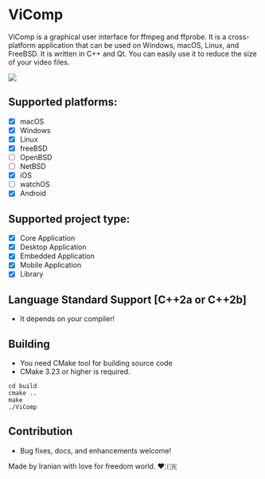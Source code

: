 # ViComp

ViComp is a graphical user interface for ffmpeg and ffprobe. It is a cross-platform application that can be used on Windows, macOS, Linux, and FreeBSD. It is written in C++ and Qt. You can easily use it to reduce the size of your video files.

![](preview.jpg)

## Supported platforms:

- [x] macOS
- [x] Windows
- [x] Linux
- [x] freeBSD
- [ ] OpenBSD
- [ ] NetBSD
- [x] iOS
- [ ] watchOS
- [x] Android

## Supported project type:

- [x] Core Application
- [x] Desktop Application
- [x] Embedded Application
- [x] Mobile Application
- [x] Library

## Language Standard Support [C++2a or C++2b]

- It depends on your compiler!

## Building

- You need CMake tool for building source code
- CMake 3.23 or higher is required.

```
cd build
cmake ..
make
./ViComp
```

## Contribution

- Bug fixes, docs, and enhancements welcome!

Made by Iranian with love for freedom world. ❤️🇮🇷